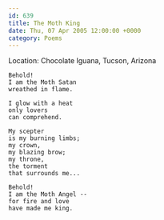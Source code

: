 ```yaml
---
id: 639
title: The Moth King
date: Thu, 07 Apr 2005 12:00:00 +0000
category: Poems
---
```


Location: Chocolate Iguana, Tucson, Arizona

    Behold!  
    I am the Moth Satan  
    wreathed in flame.

    I glow with a heat  
    only lovers  
    can comprehend.

    My scepter  
    is my burning limbs;  
    my crown,  
    my blazing brow;  
    my throne,  
    the torment  
    that surrounds me...

    Behold!  
    I am the Moth Angel --  
    for fire and love  
    have made me king.


